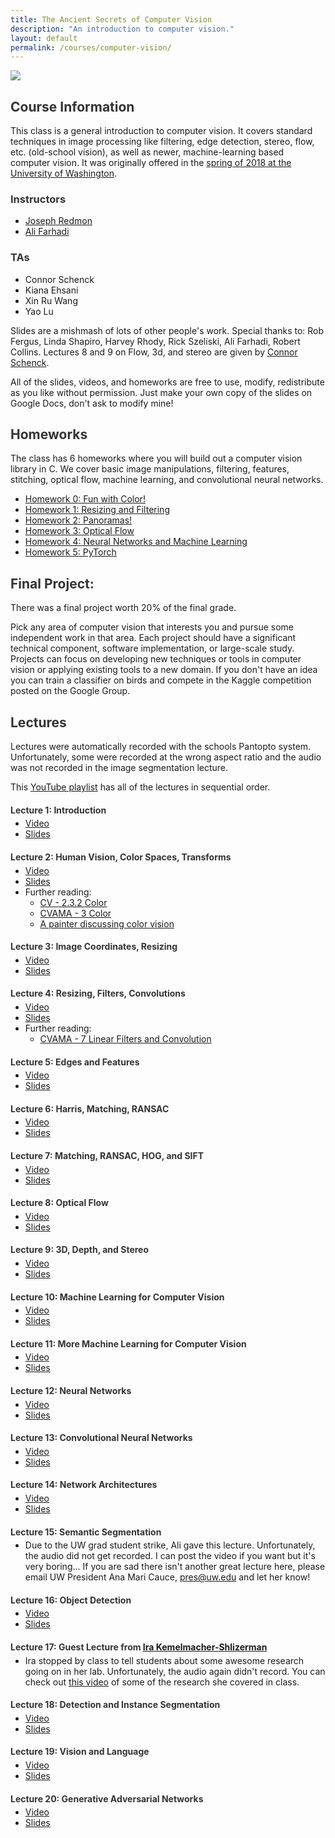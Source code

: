 ```yaml
---
title: The Ancient Secrets of Computer Vision
description: "An introduction to computer vision."
layout: default
permalink: /courses/computer-vision/
---
```

<style>
h4 + ul{
margin-top:-1em;
}
.markdown a{
color: #f0f;
}
.top{
background-color: #001d;
position:relative;
z-index:1;
}
#dncircle{
z-index:2;
}
.top a{
position:relative;
z-index:3;
}
h1, h2, h3, h4, h5 {
color:#333;
}
.main{
width: 730px;
margin: 70px auto; color: #333; border: 1px #000 solid; padding: 70px 70px 20px 70px; -webkit-box-shadow: 0px 0 50px #f0f; -moz-box-shadow: 0px 0 30px #f0f; box-shadow: 0px 0 60px 10px #f0f; background: #fff; background: -moz-linear-gradient(top, #EEEEEE 0%, #FFFFFF 2%); background: -webkit-gradient(linear, left top, left bottom, color-stop(0%,#EEEEEE), color-stop(2%,#FFFFFF)); }

html {
background-image:url("pattern.png");
background-repeat:repeat;
}
</style>

![](title.png)

## Course Information ##

This class is a general introduction to computer vision. It covers standard techniques in image processing like filtering, edge detection, stereo, flow, etc. (old-school vision), as well as newer, machine-learning based computer vision. It was originally offered in the [spring of 2018 at the University of Washington](https://courses.cs.washington.edu/courses/cse455/18sp/).

### Instructors ###
- [Joseph Redmon](https://pjreddie.com)
- [Ali Farhadi](http://homes.cs.washington.edu/~ali/)

### TAs ###
- Connor Schenck
- Kiana Ehsani
- Xin Ru Wang
- Yao Lu

Slides are a mishmash of lots of other people's work. Special thanks to: Rob Fergus, Linda Shapiro, Harvey Rhody, Rick Szeliski, Ali Farhadi, Robert Collins. Lectures 8 and 9 on Flow, 3d, and stereo are given by [Connor Schenck](https://homes.cs.washington.edu/~schenckc/).

All of the slides, videos, and homeworks are free to use, modify, redistribute as you like without permission. Just make your own copy of the slides on Google Docs, don't ask to modify mine!

## Homeworks ##

The class has 6 homeworks where you will build out a computer vision library in C. We cover basic image manipulations, filtering, features, stitching, optical flow, machine learning, and convolutional neural networks.

- [Homework 0: Fun with Color!](https://github.com/pjreddie/vision-hw0)
- [Homework 1: Resizing and Filtering](https://github.com/pjreddie/vision-hw1)
- [Homework 2: Panoramas!](https://github.com/pjreddie/vision-hw2)
- [Homework 3: Optical Flow](https://github.com/pjreddie/vision-hw3)
- [Homework 4: Neural Networks and Machine Learning](https://github.com/pjreddie/vision-hw4)
- [Homework 5: PyTorch](https://github.com/ehsanik/vision-hw5)

## Final Project: ##

There was a final project worth 20% of the final grade.

Pick any area of computer vision that interests you and pursue some independent work in that area. Each project should have a significant technical component, software implementation, or large-scale study. Projects can focus on developing new techniques or tools in computer vision or applying existing tools to a new domain. If you don't have an idea you can train a classifier on birds and compete in the Kaggle competition posted on the Google Group.

## Lectures ##

Lectures were automatically recorded with the schools Pantopto system. Unfortunately, some were recorded at the wrong aspect ratio and the audio was not recorded in the image segmentation lecture.

This [YouTube playlist](https://www.youtube.com/playlist?list=PLjMXczUzEYcHvw5YYSU92WrY8IwhTuq7p) has all of the lectures in sequential order.

#### Lecture 1: Introduction ####

- [Video](https://www.youtube.com/watch?v=8jXIAWg_yHU)
- [Slides](https://docs.google.com/presentation/d/1XUUV4cmqvcwIOHuoXAb-F1CPvxVLRh7c0KNZsqYtT2c/edit?usp=sharing)

#### Lecture 2: Human Vision, Color Spaces, Transforms ####

- [Video](https://www.youtube.com/watch?v=-nt80JUNwlw)
- [Slides](https://docs.google.com/presentation/d/1YBK7QkBW9t4kuZ8bJdwXLspyyeSpEJJldHvAhVcSsiM/edit?usp=sharing)
- Further reading:
    - [CV - 2.3.2 Color](http://szeliski.org/Book/drafts/SzeliskiBook_20100903_draft.pdf#page=102)
    - [CVAMA - 3 Color](http://cmuems.com/excap/readings/forsyth-ponce-computer-vision-a-modern-approach.pdf#page=68)
    - [A painter discussing color vision](http://handprint.com/LS/CVS/color.html)

#### Lecture 3: Image Coordinates, Resizing

- [Video](https://www.youtube.com/watch?v=hpqrDUuk7HY)
- [Slides](https://docs.google.com/presentation/d/1ZkGgPPUzlGOdoGK6YNgiVLNouJW1ZaWzKEupDKmYM_4/edit?usp=sharing)

#### Lecture 4: Resizing, Filters, Convolutions

- [Video](https://www.youtube.com/watch?v=5xdbJ7z4Nrc)
- [Slides](https://docs.google.com/presentation/d/18f0cWwS40jwbP5u37LKvM9ZaHEtRQFUKQ7MCtMdGLmA/edit?usp=sharing)
- Further reading:
    - [CVAMA - 7 Linear Filters and Convolution](http://cmuems.com/excap/readings/forsyth-ponce-computer-vision-a-modern-approach.pdf#page=197)

#### Lecture 5: Edges and Features

- [Video](https://www.youtube.com/watch?v=z5WSV6CXsxs)
- [Slides](https://docs.google.com/presentation/d/1_ZOtT17Ih2P-MRbWtZ8CTRQaJBz9V6-5_VA00QebiQQ/edit?usp=sharing)

#### Lecture 6: Harris, Matching, RANSAC

- [Video](https://www.youtube.com/watch?v=bn4KHa_zWuQ)
- [Slides](https://docs.google.com/presentation/d/1GLPcw-hQB1D94mOzTZKdMwAa8NKuqgih-bWl1vJS0tE/edit?usp=sharing)

#### Lecture 7: Matching, RANSAC, HOG, and SIFT

- [Video](https://www.youtube.com/watch?v=taty6lPVcmA)
- [Slides](https://docs.google.com/presentation/d/1h2Az_a28qjKvLpbkwXoW0eut9HTwmjTkjCtk876PYN8/edit?usp=sharing)

#### Lecture 8: Optical Flow

- [Video](https://www.youtube.com/watch?v=a-v5_8VGV0A)
- [Slides](https://docs.google.com/presentation/d/1guQ0hGL7tfHibiYID6gULCUO2OJJpNaWu6VYJXScdeY/edit?usp=sharing)

#### Lecture 9: 3D, Depth, and Stereo

- [Video](https://www.youtube.com/watch?v=AA8FEwutsVk)
- [Slides](https://docs.google.com/presentation/d/1ZaFvVx8U7hJpGqaqk4Fxjj5QU-EHt8B8zmYbK6uaEaI/edit?usp=sharing)

#### Lecture 10: Machine Learning for Computer Vision

- [Video](https://www.youtube.com/watch?v=AIL5PuvRAPI)
- [Slides](https://docs.google.com/presentation/d/1QgvrxpjVJLcYPWPVm9gXvqLjQth4um1nJpc0R00SNpg/edit?usp=sharing)

#### Lecture 11: More Machine Learning for Computer Vision

- [Video](https://www.youtube.com/watch?v=3fCrfabOm8U)
- [Slides](https://docs.google.com/presentation/d/1sU-rMMkWXMuQYhjJkhPFAD7VifZnxXMBxOfevdwOOKU/edit?usp=sharing)

#### Lecture 12: Neural Networks

- [Video](https://www.youtube.com/watch?v=fXuIpJ-2MR4)
- [Slides](https://docs.google.com/presentation/d/1NLdRUsxH30tSNe46OOd3rPa-xoKFkDR-fYH8rnh0POo/edit?usp=sharing)

#### Lecture 13: Convolutional Neural Networks

- [Video](https://www.youtube.com/watch?v=RnD0OFbZGbA)
- [Slides](https://docs.google.com/presentation/d/1LwTvykcPzDoAzQyAZB4cbP5Lh_czqfBAMGnBddVHbxs/edit?usp=sharing)

#### Lecture 14: Network Architectures

- [Video](https://www.youtube.com/watch?v=-XK_uMVD2CY)
- [Slides](https://docs.google.com/presentation/d/1B2pEaFkaUIyNDk_XxlH_43fOUNI_OY-L42Q8ZnRrFKY/edit?usp=sharing)

#### Lecture 15: Semantic Segmentation

- Due to the UW grad student strike, Ali gave this lecture. Unfortunately, the audio did not get recorded. I can post the video if you want but it's very boring... If you are sad there isn't another great lecture here, please email UW President Ana Mari Cauce, <pres@uw.edu> and let her know!

#### Lecture 16: Object Detection

- [Video](https://www.youtube.com/watch?v=2irYRgCFC1I)
- [Slides](https://docs.google.com/presentation/d/1O3JfanUU7ey7D4FCtb_eF7w0l8MMmrg4L0vqSjVix_c/edit?usp=sharing)

#### Lecture 17: Guest Lecture from [Ira Kemelmacher-Shlizerman](https://homes.cs.washington.edu/~kemelmi/)

- Ira stopped by class to tell students about some awesome research going on in her lab. Unfortunately, the audio again didn't record. You can check out [this video](https://www.youtube.com/watch?v=yLh_RIVJwwY) of some of the research she covered in class.

#### Lecture 18: Detection and Instance Segmentation

- [Video](https://www.youtube.com/watch?v=s989zzFkaFo)
- [Slides](https://docs.google.com/presentation/d/1Re2IX7nHuh22y7cMj8rcmN_nP5dDcdRz2zw-6eWwjVY/edit?usp=sharing)

#### Lecture 19: Vision and Language

- [Video](https://www.youtube.com/watch?v=EbUqT_TfCTM)
- [Slides](https://docs.google.com/presentation/d/1OWA9GULbXJrZvHgDB-49Wn7KQCwXNw4JaFEGy2EcBxI/edit?usp=sharing)

#### Lecture 20: Generative Adversarial Networks

- [Video](https://www.youtube.com/watch?v=erVD9DMik_Q)
- [Slides](https://docs.google.com/presentation/d/1kMJ8IA_aUFhO-KRkJPO0m8jvNIb6QZNp2CT8J8ITapU/edit?usp=sharing)

